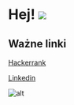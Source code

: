 Hej! ![](https://user-images.githubusercontent.com/18350557/176309783-0785949b-9127-417c-8b55-ab5a4333674e.gif) 
======

## Ważne linki
[Hackerrank](https://www.hackerrank.com/profile/piatekrafa)

[Linkedin](https://www.linkedin.com/in/nojsudoggo/)

![alt](https://github.com/DogNoise/DogNoise/tree/main/images/hr_badges.png?raw=true)
